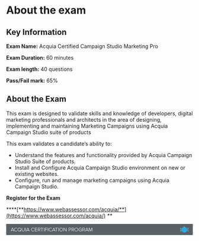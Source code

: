 # About the exam

## Key Information

**Exam Name:** Acquia Certified Campaign Studio Marketing Pro

**Exam Duration:** 60 minutes

**Exam length:** 40 questions

**Pass/Fail mark:** 65%

## About the Exam

This exam is designed to validate skills and knowledge of developers, digital marketing professionals and architects in the area of designing, implementing and maintaining Marketing Campaigns using Acquia Campaign Studio suite of products

This exam validates a candidate’s ability to:

* Understand the features and functionality provided by Acquia Campaign Studio Suite of products.
* Install and Configure Acquia Campaign Studio environment on new or existing websites.
* Configure, run and manage marketing campaigns using Acquia Campaign Studio.

**Register for the Exam**

\*\*\*\*[**https://www.webassessor.com/acquia/**](https://www.webassessor.com/acquia/) _\*\*_

![](.gitbook/assets/inner-page-footer.png)

